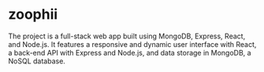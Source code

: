 # zoophii
The project is a full-stack web app built using MongoDB, Express, React, and Node.js. It features a responsive and dynamic user interface with React, a back-end API with Express and Node.js, and data storage in MongoDB, a NoSQL database.
